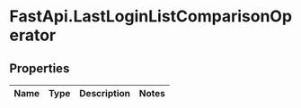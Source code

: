 # FastApi.LastLoginListComparisonOperator

## Properties
Name | Type | Description | Notes
------------ | ------------- | ------------- | -------------
